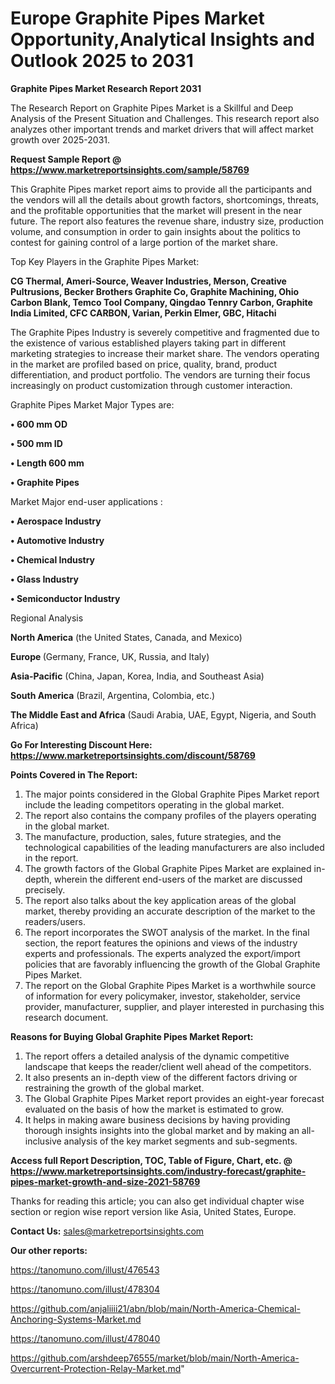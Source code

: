  # Europe Graphite Pipes Market Opportunity,Analytical Insights and Outlook 2025 to 2031

<strong>Graphite Pipes Market Research Report 2031</strong>

The Research Report on Graphite Pipes Market is a Skillful and Deep Analysis of the Present Situation and Challenges. This research report also analyzes other important trends and market drivers that will affect market growth over 2025-2031.

<strong>Request Sample Report @ <a href=https://www.marketreportsinsights.com/sample/58769>https://www.marketreportsinsights.com/sample/58769</a></strong>

This Graphite Pipes market report aims to provide all the participants and the vendors will all the details about growth factors, shortcomings, threats, and the profitable opportunities that the market will present in the near future. The report also features the revenue share, industry size, production volume, and consumption in order to gain insights about the politics to contest for gaining control of a large portion of the market share.

Top Key Players in the Graphite Pipes Market:

<strong>CG Thermal, Ameri-Source, Weaver Industries, Merson, Creative Pultrusions, Becker Brothers Graphite Co, Graphite Machining, Ohio Carbon Blank, Temco Tool Company, Qingdao Tennry Carbon, Graphite India Limited, CFC CARBON, Varian, Perkin Elmer, GBC, Hitachi</strong>

The Graphite Pipes Industry is severely competitive and fragmented due to the existence of various established players taking part in different marketing strategies to increase their market share. The vendors operating in the market are profiled based on price, quality, brand, product differentiation, and product portfolio. The vendors are turning their focus increasingly on product customization through customer interaction.

Graphite Pipes Market Major Types are:

<strong>• 600 mm OD

• 500 mm ID

• Length 600 mm

• Graphite Pipes</strong>

Market Major end-user applications :

<strong>• Aerospace Industry

• Automotive Industry

• Chemical Industry

• Glass Industry

• Semiconductor Industry</strong>

Regional Analysis

</u><strong><b>North America</b></strong> (the United States, Canada, and Mexico)

<strong><b>Europe </b></strong>(Germany, France, UK, Russia, and Italy)

<strong><b>Asia-Pacific</b></strong> (China, Japan, Korea, India, and Southeast Asia)

<strong><b>South America</b></strong> (Brazil, Argentina, Colombia, etc.)

<strong><b>The Middle East and Africa</b></strong> (Saudi Arabia, UAE, Egypt, Nigeria, and South Africa)

<strong>Go For Interesting Discount Here: <a href=https://www.marketreportsinsights.com/discount/58769>https://www.marketreportsinsights.com/discount/58769</a></strong>

<strong>Points Covered in The Report:</strong>
<ol>
  <li>The major points considered in the Global Graphite Pipes Market report include the leading competitors operating in the global market.</li>
  <li>The report also contains the company profiles of the players operating in the global market.</li>
  <li>The manufacture, production, sales, future strategies, and the technological capabilities of the leading manufacturers are also included in the report.</li>
  <li>The growth factors of the Global Graphite Pipes Market are explained in-depth, wherein the different end-users of the market are discussed precisely.</li>
  <li>The report also talks about the key application areas of the global market, thereby providing an accurate description of the market to the readers/users.</li>
  <li>The report incorporates the SWOT analysis of the market. In the final section, the report features the opinions and views of the industry experts and professionals. The experts analyzed the export/import policies that are favorably influencing the growth of the Global Graphite Pipes Market.</li>
  <li>The report on the Global Graphite Pipes Market is a worthwhile source of information for every policymaker, investor, stakeholder, service provider, manufacturer, supplier, and player interested in purchasing this research document.</li>
</ol>
<strong>Reasons for Buying Global Graphite Pipes Market Report:</strong>

<ol>
  <li>The report offers a detailed analysis of the dynamic competitive landscape that keeps the reader/client well ahead of the competitors.</li>
  <li>It also presents an in-depth view of the different factors driving or restraining the growth of the global market.</li>
  <li>The Global Graphite Pipes Market report provides an eight-year forecast evaluated on the basis of how the market is estimated to grow.</li>
  <li>It helps in making aware business decisions by having providing thorough insights insights into the global market and by making an all-inclusive analysis of the key market segments and sub-segments.</li>
</ol>
<strong>Access full Report Description, TOC, Table of Figure, Chart, etc. @ <a href=https://www.marketreportsinsights.com/industry-forecast/graphite-pipes-market-growth-and-size-2021-58769>https://www.marketreportsinsights.com/industry-forecast/graphite-pipes-market-growth-and-size-2021-58769</a></strong>


Thanks for reading this article; you can also get individual chapter wise section or region wise report version like Asia, United States, Europe.

<strong>Contact Us:</strong>
sales@marketreportsinsights.com

<strong>Our other reports:</strong>

<a href=https://tanomuno.com/illust/476543>https://tanomuno.com/illust/476543</a>

<a href=https://tanomuno.com/illust/478304>https://tanomuno.com/illust/478304</a>

<a href=https://github.com/anjaliiii21/abn/blob/main/North-America-Chemical-Anchoring-Systems-Market.md>https://github.com/anjaliiii21/abn/blob/main/North-America-Chemical-Anchoring-Systems-Market.md</a>

<a href=https://tanomuno.com/illust/478040>https://tanomuno.com/illust/478040</a>

<a href=https://github.com/arshdeep76555/market/blob/main/North-America-Overcurrent-Protection-Relay-Market.md>https://github.com/arshdeep76555/market/blob/main/North-America-Overcurrent-Protection-Relay-Market.md</a>"
